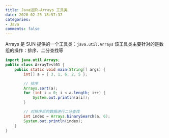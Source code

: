 ```yaml
---
title: Java进阶-Arrays 工具类
date: 2020-02-25 18:57:37
categories:
- Java
comments: false
---
```


Arrays 是 SUN 提供的一个工具类：`java.util.Arrays`
该工具类主要针对的是数组的操作：排序、二分查找等
<!-- more -->

```java
import java.util.Arrays;
public class ArrayTest01 {
	public static void main(String[] args) {
		int[] a = { 3, 1, 6, 2, 5 };

		// 排序
		Arrays.sort(a);
		for (int i = 0; i < a.length; i++) {
			System.out.println(a[i]);
		}

		// 对排序后的数据进行二分查找
		int index = Arrays.binarySearch(a, 6);
		System.out.println(index);
	}
}
```

